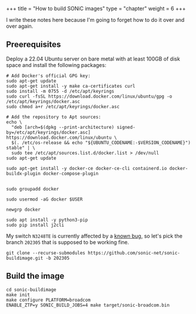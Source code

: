 +++
title = "How to build SONiC images"
type = "chapter"
weight = 6
+++

I write these notes here because I'm going to forget how to do it over and over again. 

## Preerequisites

Deploy a 22.04 Ubuntu server on bare metal with at least 100GB of disk space and install  the following packages:


```
# Add Docker's official GPG key:
sudo apt-get update
sudo apt-get install -y make ca-certificates curl
sudo install -m 0755 -d /etc/apt/keyrings
sudo curl -fsSL https://download.docker.com/linux/ubuntu/gpg -o /etc/apt/keyrings/docker.asc
sudo chmod a+r /etc/apt/keyrings/docker.asc

# Add the repository to Apt sources:
echo \
  "deb [arch=$(dpkg --print-architecture) signed-by=/etc/apt/keyrings/docker.asc] https://download.docker.com/linux/ubuntu \
  $(. /etc/os-release && echo "${UBUNTU_CODENAME:-$VERSION_CODENAME}") stable" | \
  sudo tee /etc/apt/sources.list.d/docker.list > /dev/null
sudo apt-get update

sudo apt-get install -y docker-ce docker-ce-cli containerd.io docker-buildx-plugin docker-compose-plugin


sudo groupadd docker

sudo usermod -aG docker $USER

newgrp docker

sudo apt install -y python3-pip
sudo pip install j2cli
```

My switch `N3248TE` is currently affected by a [known bug](https://github.com/sonic-net/sonic-buildimage/issues/18421), so let's pick the branch `202305` that is supposed to be working fine.
``` 
git clone --recurse-submodules https://github.com/sonic-net/sonic-buildimage.git -b 202305
```

## Build the image

```
cd sonic-buildimage
make init
make configure PLATFORM=broadcom
ENABLE_ZTP=y SONIC_BUILD_JOBS=4 make target/sonic-broadcom.bin
```

